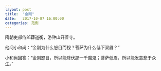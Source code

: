 ```yaml
---
layout: post
title:  "金刚"
date:   2017-10-07 16:00:00
categories: 范例
---
```


隋朝吏部侍郎薜道衡，游钟山开善寺。

他问小和尚：“金刚为什么怒目而视？菩萨为什么低下双眉？”

小和尚回答：“金刚怒目，所以能降伏那一千魔鬼；菩萨低眉，所以能发慈悲于众生。”